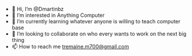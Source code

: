 - 👋 Hi, I’m @Dmartinbz
- 👀 I’m interested in Anything Computer 
- 🌱 I’m currently learning whatever anyone is willing to teach computer base
- 💞️ I’m looking to collaborate on who every wants to work on the next big thing
- 📫 How to reach me tremaine.m700@gmail.com

<!---
Dmartinbz/Dmartinbz is a ✨ special ✨ repository because its `README.md` (this file) appears on your GitHub profile.
You can click the Preview link to take a look at your changes.
--->

